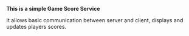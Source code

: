 **This is a simple Game Score Service**

It allows basic communication between server and client, displays and updates players scores.
